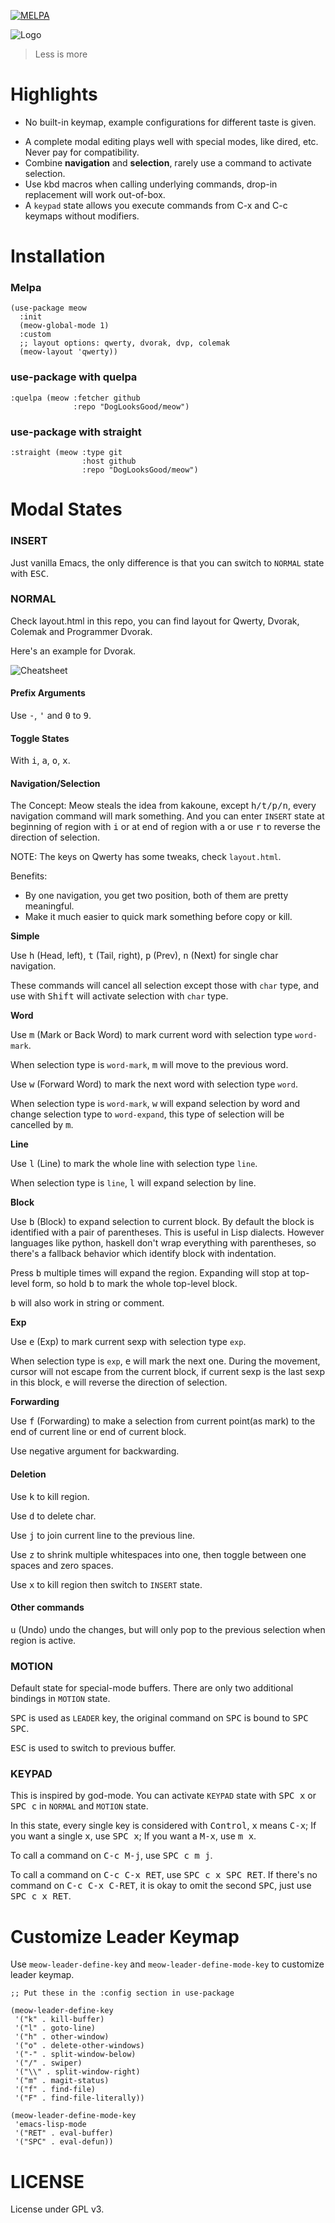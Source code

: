 [![MELPA](https://melpa.org/packages/meow-badge.svg)](https://melpa.org/#/meow)

![Logo](meow.svg)

> Less is more

# Highlights

* No built-in keymap, example configurations for different taste is given.
- A complete modal editing plays well with special modes, like dired, etc. Never pay for compatibility.
- Combine __navigation__ and __selection__, rarely use a command to activate selection.
- Use kbd macros when calling underlying commands, drop-in replacement will work out-of-box.
- A `keypad` state allows you execute commands from C-x and C-c keymaps without modifiers.

# Installation

### Melpa

``` emacs-lisp
(use-package meow
  :init
  (meow-global-mode 1)
  :custom
  ;; layout options: qwerty, dvorak, dvp, colemak
  (meow-layout 'qwerty))
```

### use-package with quelpa

``` emacs-lisp
:quelpa (meow :fetcher github
              :repo "DogLooksGood/meow")
```

### use-package with straight

``` emacs-lisp
:straight (meow :type git
                :host github
                :repo "DogLooksGood/meow")
```

# Modal States

### INSERT

Just vanilla Emacs, the only difference is that you can switch to `NORMAL` state with <kbd>ESC</kbd>.

### NORMAL

Check layout.html in this repo, you can find layout for Qwerty, Dvorak, Colemak and Programmer Dvorak.

Here's an example for Dvorak.

![Cheatsheet](https://i.imgur.com/GYrqwBj.png "Meow Layout Example")

#### Prefix Arguments

Use <kbd>-</kbd>, <kbd>'</kbd> and <kbd>0</kbd> to <kbd>9</kbd>.

#### Toggle States

With <kbd>i</kbd>, <kbd>a</kbd>, <kbd>o</kbd>, <kbd>x</kbd>.

#### Navigation/Selection

The Concept: Meow steals the idea from kakoune, except <kbd>h/t/p/n</kbd>, every navigation command will mark something. And you can enter `INSERT` state at beginning of region with <kbd>i</kbd> or at end of region with <kbd>a</kbd> or use <kbd>r</kbd> to reverse the direction of selection.

NOTE: The keys on Qwerty has some tweaks, check `layout.html`.

Benefits:

- By one navigation, you get two position, both of them are pretty meaningful.
- Make it much easier to quick mark something before copy or kill.

__Simple__

Use <kbd>h</kbd> (Head, left), <kbd>t</kbd> (Tail, right), <kbd>p</kbd> (Prev), <kbd>n</kbd> (Next) for single char navigation.

These commands will cancel all selection except those with `char` type, and use with <kbd>Shift</kbd> will activate  selection with `char` type.

__Word__

Use <kbd>m</kbd> (Mark or Back Word) to mark current word with selection type `word-mark`.

When selection type is `word-mark`, <kbd>m</kbd> will move to the previous word.

Use <kbd>w</kbd> (Forward Word) to mark the next word with selection type `word`.

When selection type is `word-mark`, <kbd>w</kbd> will expand selection by word and change selection type to `word-expand`, this type of selection will be cancelled by <kbd>m</kbd>.

__Line__

Use <kbd>l</kbd> (Line) to mark the whole line with selection type `line`.

When selection type is `line`, <kbd>l</kbd> will expand selection by line.

__Block__

Use <kbd>b</kbd> (Block) to expand selection to current block. By default the block is identified with a pair of parentheses. This is useful in Lisp dialects. However languages like python, haskell don't wrap everything with parentheses, so there's a fallback behavior which identify block with indentation.

Press <kbd>b</kbd> multiple times will expand the region. Expanding will stop at top-level form, so hold <kbd>b</kbd> to mark the whole top-level block.

<kbd>b</kbd> will also work in string or comment.

__Exp__

Use <kbd>e</kbd> (Exp) to mark current sexp with selection type `exp`.

When selection type is `exp`, <kbd>e</kbd> will mark the next one. During the movement, cursor will not escape from the current block, if current sexp is the last sexp in this block, <kbd>e</kbd> will reverse the direction of selection.

__Forwarding__

Use <kbd>f</kbd> (Forwarding) to make a selection from current point(as mark) to the end of current line or end of current block.

Use negative argument for backwarding.

#### Deletion

Use <kbd>k</kbd> to kill region.

Use <kbd>d</kbd> to delete char.

Use <kbd>j</kbd> to join current line to the previous line.

Use <kbd>z</kbd> to shrink multiple whitespaces into one, then toggle between one spaces and zero spaces.

Use <kbd>x</kbd> to kill region then switch to `INSERT` state.

#### Other commands

<kbd>u</kbd> (Undo) undo the changes, but will only pop to the previous selection when region is active.

### MOTION

Default state for special-mode buffers. There are only two additional bindings in `MOTION` state.

<kbd>SPC</kbd> is used as `LEADER` key, the original command on <kbd>SPC</kbd> is bound to <kbd>SPC SPC</kbd>.

<kbd>ESC</kbd> is used to switch to previous buffer.

### KEYPAD

This is inspired by god-mode. You can activate `KEYPAD` state with <kbd>SPC x</kbd> or <kbd>SPC c</kbd> in `NORMAL` and `MOTION` state.

In this state, every single key is considered with <kbd>Control</kbd>, <kbd>x</kbd> means <kbd>C-x</kbd>; If you want a single <kbd>x</kbd>, use <kbd>SPC x</kbd>; If you want a <kbd>M-x</kbd>, use <kbd>m x</kbd>.

To call a command on <kbd>C-c M-j</kbd>, use <kbd>SPC c m j</kbd>.

To call a command on <kbd>C-c C-x RET</kbd>, use <kbd>SPC c x SPC RET</kbd>. If there's no command on <kbd>C-c C-x C-RET</kbd>, it is okay to omit the second <kbd>SPC</kbd>, just use <kbd>SPC c x RET</kbd>.

# Customize Leader Keymap

Use `meow-leader-define-key` and `meow-leader-define-mode-key` to customize leader keymap.

```emacs-lisp
;; Put these in the :config section in use-package

(meow-leader-define-key
 '("k" . kill-buffer)
 '("l" . goto-line)
 '("h" . other-window)
 '("o" . delete-other-windows)
 '("-" . split-window-below)
 '("/" . swiper)
 '("\\" . split-window-right)
 '("m" . magit-status)
 '("f" . find-file)
 '("F" . find-file-literally))

(meow-leader-define-mode-key
 'emacs-lisp-mode
 '("RET" . eval-buffer)
 '("SPC" . eval-defun))
```

# LICENSE

License under GPL v3.
